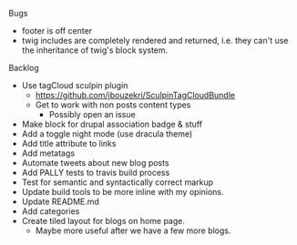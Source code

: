 Bugs
* footer is off center
* twig includes are completely rendered and returned, i.e. they can't use the inheritance of twig's block system.

Backlog
* Use tagCloud sculpin plugin
  * https://github.com/jbouzekri/SculpinTagCloudBundle
  * Get to work with non posts content types
    * Possibly open an issue
* Make block for drupal association badge & stuff
* Add a toggle night mode (use dracula theme)
* Add title attribute to links
* Add metatags
* Automate tweets about new blog posts
* Add PALLY tests to travis build process
* Test for semantic and syntactically correct markup
* Update build tools to be more inline with my opinions.
* Update README.md
* Add categories
* Create tiled layout for blogs on home page.
  * Maybe more useful after we have a few more blogs.